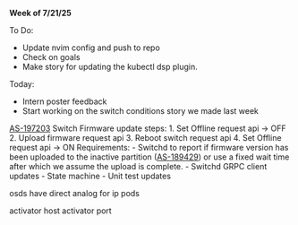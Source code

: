 **Week of 7/21/25**

To Do:
- Update nvim config and push to repo
- Check on goals
- Make story for updating the kubectl dsp plugin.

Today:
- Intern poster feedback
- Start working on the switch conditions story we made last week

[AS-197203](https://jira.storage.hpecorp.net/browse/AS-197203)
	Switch Firmware update steps:
		1. Set Offline request api -> OFF
		2. Upload firmware request api
		3. Reboot switch request api
		4. Set Offline request api -> ON
	Requirements:
	- Switchd to report if firmware version has been uploaded to the inactive partition ([AS-189429](https://jira.storage.hpecorp.net/browse/AS-189429 "Provide FW version for the secondary partition in ListSwitches/\"show switch\"")) or use a fixed wait time after which we assume the upload is complete.
	- Switchd GRPC client updates
	- State machine
	- Unit test updates

osds have direct analog for ip pods

activator host
activator port